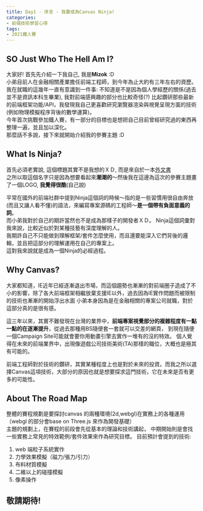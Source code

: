 ```yaml
---
title: Day1 - 序言 - 我要成為Canvas Ninja!
categories: 
- 前端技術學習心得
tags:
- 2021鐵人賽
---
```


## SO Just Who The Hell Am I?

大家好! 首先先介紹一下我自己, 我是**Mizok** :D  
小弟目前人在金融相關產業擔任前端工程師，到今年為止大約有三年左右的資歷。  
我在就職的這幾年一直有意識到一件事: 不知道是不是因為個人學經歷的關係(過去並不是資訊本科生畢業), 我對前端感興趣的部分也比較奇怪(?)
比起鑽研那些最新的前端框架功能/API，我發現我自己更喜歡研究瀏覽器渲染與視覺呈現方面的技術(例如物理模擬程序背後的數學運算)。  
今年首次挑戰參加鐵人賽，有一部分的目標也是想把自己目前曾經研究過的東西再整理一遍，並且加以深化。  
那麼話不多說，接下來就開始介紹我的參賽主題 :D


## What Is Ninja?

首先必須老實說, 這個標題其實不是我想的ＸＤ, 而是來自於一本[外文書](https://www.amazon.com/HTML5-Canvas-Ninja-Kirupa-Chinnathambi/dp/1523978090)  
之所以取這個名字只是因為想要看起來**潮潮的**～然後我在這邊為這次的參賽主題畫了一個LOGO, **我覺得很酷**(自己說)


平常在國外的前端社群中提到Ninja這個詞的時候～指的是一些習慣用很自由奔放(而且又讓人看不懂)的語法，來編寫專案源碼的工程師～**是一個帶有負面意義的詞**。  
而小弟我對於自己的期許當然也不是成為那樣子的開發者ＸＤ。
Ninja這個詞彙對我來說，比較近似於對某種技藝有深度理解的人。  
我期許自己不只能做到理解框架/套件怎麼使用，而且還要能深入它們背後的邏輯，並且把這部分的理解運用在自己的專案上。  
這對我來說就是成為一個Ninja的必經過程。

## Why Canvas?

大家都知道，IE近年已經逐漸退出市場，而這個趨勢也漸漸的對前端圈子造成了不小的影響，除了各大前端框架相繼放棄支援IE以外，過去因為IE實作問題而被限制的技術也漸漸的開始浮出水面
小弟本身因為是在金融相關的專案公司就職，對於這部分真的是很有感。 

這三年以來，其實不難發現在台灣的業界中，**前端專案視覺部分的複雜程度有一點一點的在逐漸提升**，從過去那種用BS隨便套一套就可以交差的網頁， 到現在隨便一個Campaign Site可能就會要你用動畫引擎去實作一堆有的沒的特效。
個人覺得在未來的前端業界中，出現像遊戲公司技術美術(TA)那樣的職位，大概也是極其有可能的。  

前端工程師對於技術的鑽研，其實某種程度上也是對於未來的投資。而我之所以選擇Canvas這項技術，大部分的原因也就是想要探求這門技術，它在未來是否有更多的可能性。

## About The Road Map

整體的賽程規劃是要探討canvas 的兩種環境(2d,webgl)在實務上的各種運用（webgl 的部分會base on Three.js 來作為開發基礎）  
主題的規劃上，在賽程的前段會先從基本的理論和技術講起，
中期開始則是會找一些實務上常見的特效範例/套件效果來作為研究目標。
目前預計會提到的技術:
  1. web 端粒子系統實作
  2. 力學效果模擬（磁力/張力/引力）
  3. 布料材質模擬
  4. 二維以上的碰撞模擬
  5. 像素操作  

## 敬請期待!